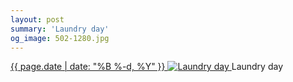 ```yaml
---
layout: post
summary: 'Laundry day'
og_image: 502-1280.jpg
---
```


<p>
 <time>
  <a href="/502">
   {{ page.date | date: "%B %-d, %Y" }}
  </a>
 </time>
 <a href="/502">
  <img alt="Laundry day" data-taken="6/12/2016" sizes="(min-width: 700px) 50vw, calc(100vw - 2rem)" src="{{ site.assets_url }}/502-640.jpg" srcset="{{ site.assets_url }}/502-1280.jpg 1280w, {{ site.assets_url }}/502-960.jpg 960w, {{ site.assets_url }}/502-640.jpg 640w, {{ site.assets_url }}/502-320.jpg 320w"/>
 </a>
 <span>
  Laundry day
 </span>
</p>
